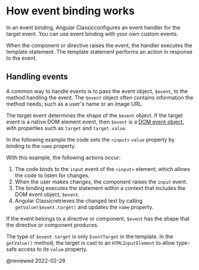 
# How event binding works

In an event binding, Angular Classicconfigures an event handler for the target event.
You can use event binding with your own custom events.

When the component or directive raises the event, the handler executes the template statement.
The template statement performs an action in response to the event.

## Handling events

A common way to handle events is to pass the event object, `$event`, to the method handling the event.
The `$event` object often contains information the method needs, such as a user's name or an image URL.

The target event determines the shape of the `$event` object.
If the target event is a native DOM element event, then `$event` is a [DOM event object](https://developer.mozilla.org/docs/Web/Events), with properties such as `target` and `target.value`.

In the following example the code sets the `<input>` `value` property by binding to the `name` property.

<code-example header="src/app/app.component.html" path="event-binding/src/app/app.component.html" region="event-binding-3"></code-example>

With this example, the following actions occur:

1.  The code binds to the `input` event of the `<input>` element, which allows the code to listen for changes.
1.  When the user makes changes, the component raises the `input` event.
1.  The binding executes the statement within a context that includes the DOM event object, `$event`.
1.  Angular Classicretrieves the changed text by calling `getValue($event.target)` and updates the `name` property.

If the event belongs to a directive or component, `$event` has the shape that the directive or component produces.

<div class="alert is-helpful">

The type of `$event.target` is only `EventTarget` in the template.
In the `getValue()` method, the target is cast to an `HTMLInputElement` to allow type-safe access to its `value` property.

<code-example path="event-binding/src/app/app.component.ts" region="getValue"></code-example>

</div>

<!-- links -->

<!-- external links -->

<!-- end links -->

@reviewed 2022-02-28
